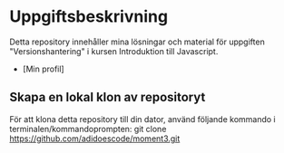 # Uppgiftsbeskrivning

Detta repository innehåller mina lösningar och material för uppgiften "Versionshantering" i kursen Introduktion till Javascript.

- [Min profil]

## Skapa en lokal klon av repositoryt

För att klona detta repository till din dator, använd följande kommando i terminalen/kommandoprompten:
git clone https://github.com/adidoescode/moment3.git

